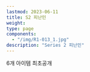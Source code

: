 ```yaml
---
lastmod: 2023-06-11
title: S2 피난민
weight: 
type: page
components: 
  - "/img/R1-013_1.jpg"
description: "Series 2 피난민"
---
```


6개 아이템 최초공개